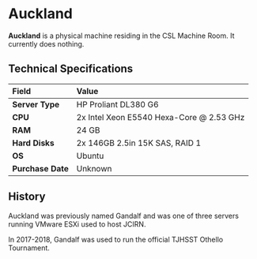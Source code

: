 # Auckland

**Auckland** is a physical machine residing in the CSL Machine Room. It currently does nothing.

## Technical Specifications

| Field | Value |
| :--- | :--- |
| **Server Type** | HP Proliant DL380 G6 |
| **CPU** | 2x Intel Xeon E5540 Hexa-Core @ 2.53 GHz |
| **RAM** | 24 GB |
| **Hard Disks** | 2x 146GB 2.5in 15K SAS, RAID 1 |
| **OS** | Ubuntu |
| **Purchase Date** | Unknown |

## History

Auckland was previously named Gandalf and was one of three servers running VMware ESXi used to host JCIRN.

In 2017-2018, Gandalf was used to run the official TJHSST Othello Tournament.

